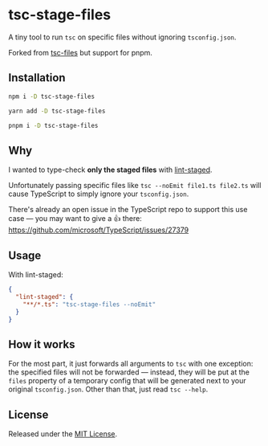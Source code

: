 # tsc-stage-files


A tiny tool to run `tsc` on specific files without ignoring `tsconfig.json`.

Forked from [tsc-files](https://github.com/gustavopch/tsc-files) but support for pnpm.

## Installation

```sh
npm i -D tsc-stage-files
```

```sh
yarn add -D tsc-stage-files
```

```sh
pnpm i -D tsc-stage-files
```

## Why

I wanted to type-check **only the staged files** with [lint-staged](https://github.com/okonet/lint-staged).

Unfortunately passing specific files like `tsc --noEmit file1.ts file2.ts` will cause TypeScript to simply ignore your `tsconfig.json`.

There's already an open issue in the TypeScript repo to support this use case — you may want to give a 👍 there: https://github.com/microsoft/TypeScript/issues/27379

## Usage

With lint-staged:

```json
{
  "lint-staged": {
    "**/*.ts": "tsc-stage-files --noEmit"
  }
}
```

## How it works

For the most part, it just forwards all arguments to `tsc` with one exception: the specified files will not be forwarded — instead, they will be put at the `files` property of a temporary config that will be generated next to your original `tsconfig.json`. Other than that, just read `tsc --help`.

## License

Released under the [MIT License](./LICENSE.md).
